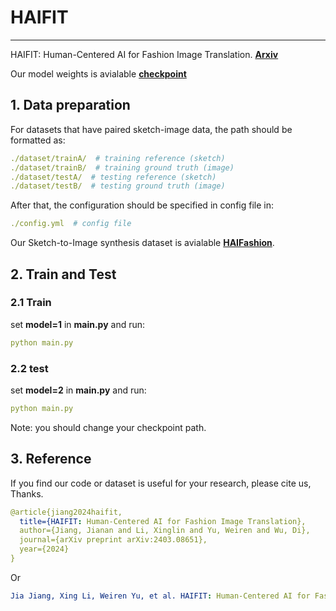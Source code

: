 # HAIFIT

***
HAIFIT: Human-Centered AI for Fashion Image Translation. [**Arxiv**](https://arxiv.org/abs/2403.08651)

Our model weights is avialable [**checkpoint**](https://drive.google.com/drive/folders/1DW2O9xIiL_wb4BDz06PflUqSq_n9v-Lf?usp=drive_link)

## 1. Data preparation
For datasets that have paired sketch-image data, the path should be formatted as:
```yaml
./dataset/trainA/  # training reference (sketch)
./dataset/trainB/  # training ground truth (image)
./dataset/testA/  # testing reference (sketch)
./dataset/testB/  # testing ground truth (image)
```
After that, the configuration should be specified in config file in:
```yaml
./config.yml  # config file
```
Our Sketch-to-Image synthesis dataset is avialable [**HAIFashion**](https://drive.google.com/file/d/1Cy8I92VYnBEgWbpIvLsy5VcYPliJ1PON/view?usp=drive_link).


## 2. Train and Test
### 2.1 Train
set **model=1** in **main.py** and run:
```yaml
python main.py
```

### 2.2 test
set **model=2** in **main.py** and run:
```yaml
python main.py
```
Note: you should change your checkpoint path.

## 3. Reference
If you find our code or dataset is useful for your research, please cite us, Thanks.
```yaml
@article{jiang2024haifit,
  title={HAIFIT: Human-Centered AI for Fashion Image Translation},
  author={Jiang, Jianan and Li, Xinglin and Yu, Weiren and Wu, Di},
  journal={arXiv preprint arXiv:2403.08651},
  year={2024}
}
```

Or

```yaml
Jia Jiang, Xing Li, Weiren Yu, et al. HAIFIT: Human-Centered AI for Fashion Image Translation.[J]. arXiv preprint arXiv:2403.08651, 2024.
```
